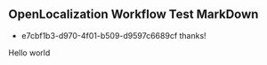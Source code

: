 ## OpenLocalization Workflow Test MarkDown
* e7cbf1b3-d970-4f01-b509-d9597c6689cf 
thanks!

Hello world